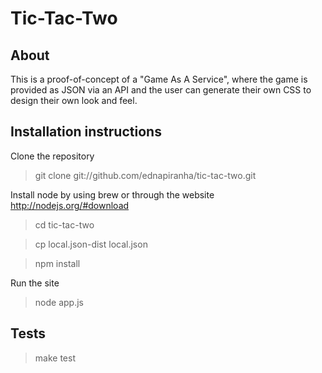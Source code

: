 # Tic-Tac-Two

## About

This is a proof-of-concept of a "Game As A Service", where the game is provided as JSON via an API and the user can generate their own CSS to design their own look and feel.

## Installation instructions

Clone the repository

> git clone git://github.com/ednapiranha/tic-tac-two.git

Install node by using brew or through the website http://nodejs.org/#download

> cd tic-tac-two

> cp local.json-dist local.json

> npm install

Run the site

> node app.js

## Tests

> make test
